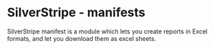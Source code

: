 # SilverStripe - manifests

SilverStripe manifest is a module which lets you create reports in Excel formats, and let you download them as excel sheets.